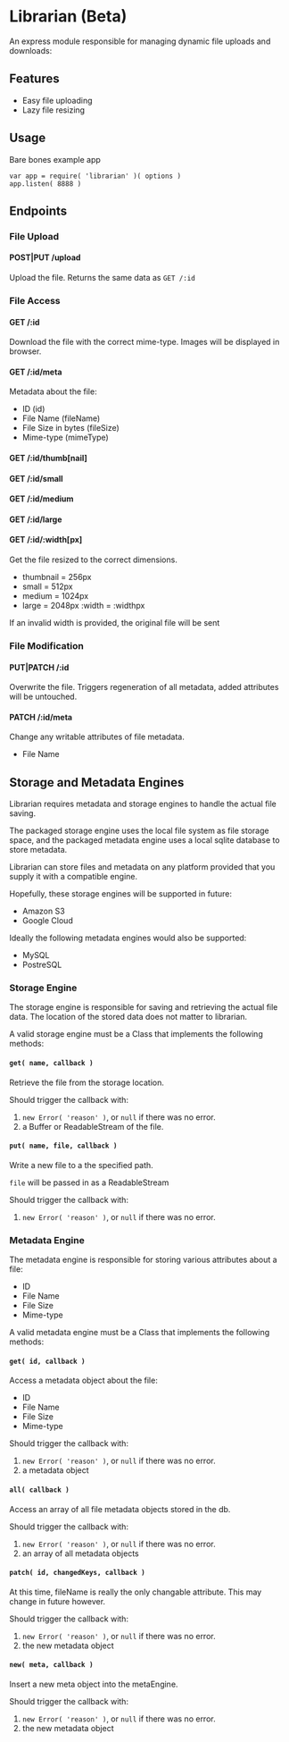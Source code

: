 # Librarian (Beta)

An express module responsible for managing dynamic file uploads and downloads:

## Features

- Easy file uploading
- Lazy file resizing

## Usage

Bare bones example app
```
var app = require( 'librarian' )( options )
app.listen( 8888 )
```

## Endpoints

### File Upload

#### POST|PUT /upload

Upload the file.
Returns the same data as `GET /:id`

### File Access

#### GET /:id

Download the file with the correct mime-type. Images will be displayed in browser.

#### GET /:id/meta

Metadata about the file:

- ID (id)
- File Name (fileName)
- File Size in bytes (fileSize)
- Mime-type (mimeType)

#### GET /:id/thumb[nail]
#### GET /:id/small
#### GET /:id/medium
#### GET /:id/large
#### GET /:id/:width[px]

Get the file resized to the correct dimensions.

- thumbnail = 256px
- small = 512px
- medium = 1024px
- large = 2048px
  :width = :widthpx

If an invalid width is provided, the original file will be sent

### File Modification

#### PUT|PATCH /:id

Overwrite the file.
Triggers regeneration of all metadata, added attributes will be untouched.

#### PATCH /:id/meta
Change any writable attributes of file metadata.

- File Name

## Storage and Metadata Engines

Librarian requires metadata and storage engines to handle the actual file saving.

The packaged storage engine uses the local file system as file storage space,
and the packaged metadata engine uses a local sqlite database to store metadata.

Librarian can store files and metadata on any platform provided that you supply it with a compatible engine.

Hopefully, these storage engines will be supported in future:

- Amazon S3
- Google Cloud

Ideally the following metadata engines would also be supported:

- MySQL
- PostreSQL

### Storage Engine

The storage engine is responsible for saving and retrieving the actual file data.
The location of the stored data does not matter to librarian.

A valid storage engine must be a Class that implements the following methods:

#### `get( name, callback )`

Retrieve the file from the storage location.

Should trigger the callback with:
1. `new Error( 'reason' )`, or `null` if there was no error.
2. a Buffer or ReadableStream of the file.

#### `put( name, file, callback )`

Write a new file to a the specified path.

`file` will be passed in as a ReadableStream

Should trigger the callback with:
1. `new Error( 'reason' )`, or `null` if there was no error.

### Metadata Engine

The metadata engine is responsible for storing various attributes about a file:

- ID
- File Name
- File Size
- Mime-type

A valid metadata engine must be a Class that implements the following methods:

#### `get( id, callback )`

Access a metadata object about the file:

- ID
- File Name
- File Size
- Mime-type

Should trigger the callback with:
1. `new Error( 'reason' )`, or `null` if there was no error.
2. a metadata object

#### `all( callback )`

Access an array of all file metadata objects stored in the db.

Should trigger the callback with:
1. `new Error( 'reason' )`, or `null` if there was no error.
2. an array of all metadata objects

#### `patch( id, changedKeys, callback )`

At this time, fileName is really the only changable attribute. This may change in future however.

Should trigger the callback with:
1. `new Error( 'reason' )`, or `null` if there was no error.
2. the new metadata object

#### `new( meta, callback )`

Insert a new meta object into the metaEngine.

Should trigger the callback with:
1. `new Error( 'reason' )`, or `null` if there was no error.
2. the new metadata object

